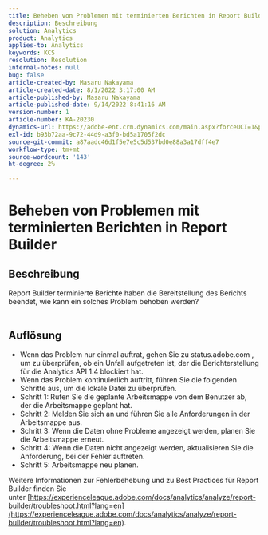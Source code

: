 ```yaml
---
title: Beheben von Problemen mit terminierten Berichten in Report Builder
description: Beschreibung
solution: Analytics
product: Analytics
applies-to: Analytics
keywords: KCS
resolution: Resolution
internal-notes: null
bug: false
article-created-by: Masaru Nakayama
article-created-date: 8/1/2022 3:17:00 AM
article-published-by: Masaru Nakayama
article-published-date: 9/14/2022 8:41:16 AM
version-number: 1
article-number: KA-20230
dynamics-url: https://adobe-ent.crm.dynamics.com/main.aspx?forceUCI=1&pagetype=entityrecord&etn=knowledgearticle&id=bd999166-4811-ed11-b83d-00224808629f
exl-id: b93b72aa-9c72-44d9-a3f0-bd5a1705f2dc
source-git-commit: a87aadc46d1f5e7e5c5d537bd0e88a3a17dff4e7
workflow-type: tm+mt
source-wordcount: '143'
ht-degree: 2%

---
```


# Beheben von Problemen mit terminierten Berichten in Report Builder

## Beschreibung

Report Builder terminierte Berichte haben die Bereitstellung des Berichts beendet, wie kann ein solches Problem behoben werden?
<br> 

## Auflösung


- Wenn das Problem nur einmal auftrat, gehen Sie zu status.adobe.com , um zu überprüfen, ob ein Unfall aufgetreten ist, der die Berichterstellung für die Analytics API 1.4 blockiert hat.
- Wenn das Problem kontinuierlich auftritt, führen Sie die folgenden Schritte aus, um die lokale Datei zu überprüfen.
- Schritt 1: Rufen Sie die geplante Arbeitsmappe von dem Benutzer ab, der die Arbeitsmappe geplant hat.
- Schritt 2: Melden Sie sich an und führen Sie alle Anforderungen in der Arbeitsmappe aus.
- Schritt 3: Wenn die Daten ohne Probleme angezeigt werden, planen Sie die Arbeitsmappe erneut.
- Schritt 4: Wenn die Daten nicht angezeigt werden, aktualisieren Sie die Anforderung, bei der Fehler auftreten.
- Schritt 5: Arbeitsmappe neu planen.


Weitere Informationen zur Fehlerbehebung und zu Best Practices für Report Builder finden Sie unter [https://experienceleague.adobe.com/docs/analytics/analyze/report-builder/troubleshoot.html?lang=en](https://experienceleague.adobe.com/docs/analytics/analyze/report-builder/troubleshoot.html?lang=en).
